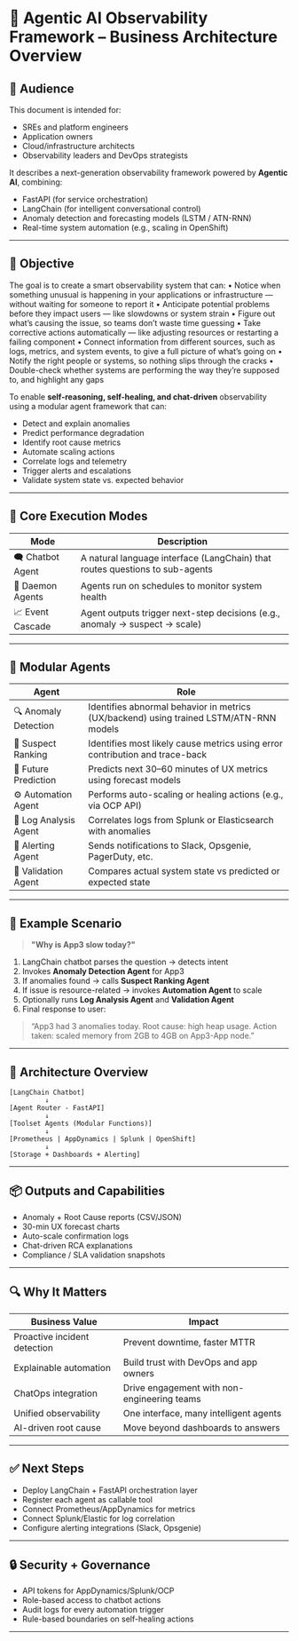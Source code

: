 
# 🚀 Agentic AI Observability Framework – Business Architecture Overview

## 👥 Audience
This document is intended for:
- SREs and platform engineers
- Application owners
- Cloud/infrastructure architects
- Observability leaders and DevOps strategists

It describes a next-generation observability framework powered by **Agentic AI**, combining:
- FastAPI (for service orchestration)
- LangChain (for intelligent conversational control)
- Anomaly detection and forecasting models (LSTM / ATN-RNN)
- Real-time system automation (e.g., scaling in OpenShift)

---

## 🧠 Objective

The goal is to create a smart observability system that can:
	•	Notice when something unusual is happening in your applications or infrastructure — without waiting for someone to report it
	•	Anticipate potential problems before they impact users — like slowdowns or system strain
	•	Figure out what’s causing the issue, so teams don’t waste time guessing
	•	Take corrective actions automatically — like adjusting resources or restarting a failing component
	•	Connect information from different sources, such as logs, metrics, and system events, to give a full picture of what’s going on
	•	Notify the right people or systems, so nothing slips through the cracks
	•	Double-check whether systems are performing the way they’re supposed to, and highlight any gaps

To enable **self-reasoning, self-healing, and chat-driven** observability using a modular agent framework that can:

- Detect and explain anomalies
- Predict performance degradation
- Identify root cause metrics
- Automate scaling actions
- Correlate logs and telemetry
- Trigger alerts and escalations
- Validate system state vs. expected behavior

---

## 🔁 Core Execution Modes

| Mode              | Description                                       |
|------------------|---------------------------------------------------|
| 🗨️ Chatbot Agent   | A natural language interface (LangChain) that routes questions to sub-agents |
| 🔁 Daemon Agents   | Agents run on schedules to monitor system health |
| 📈 Event Cascade   | Agent outputs trigger next-step decisions (e.g., anomaly → suspect → scale) |

---

## 🧩 Modular Agents

| Agent              | Role                                                                 |
|--------------------|----------------------------------------------------------------------|
| 🔍 Anomaly Detection   | Identifies abnormal behavior in metrics (UX/backend) using trained LSTM/ATN-RNN models |
| 🧠 Suspect Ranking     | Identifies most likely cause metrics using error contribution and trace-back |
| 🔮 Future Prediction   | Predicts next 30–60 minutes of UX metrics using forecast models |
| ⚙️ Automation Agent    | Performs auto-scaling or healing actions (e.g., via OCP API)     |
| 📁 Log Analysis Agent  | Correlates logs from Splunk or Elasticsearch with anomalies       |
| 🚨 Alerting Agent      | Sends notifications to Slack, Opsgenie, PagerDuty, etc.          |
| 🧾 Validation Agent    | Compares actual system state vs predicted or expected state       |

---

## 🧠 Example Scenario

> **"Why is App3 slow today?"**

1. LangChain chatbot parses the question → detects intent
2. Invokes **Anomaly Detection Agent** for App3
3. If anomalies found → calls **Suspect Ranking Agent**
4. If issue is resource-related → invokes **Automation Agent** to scale
5. Optionally runs **Log Analysis Agent** and **Validation Agent**
6. Final response to user:

> “App3 had 3 anomalies today. Root cause: high heap usage. Action taken: scaled memory from 2GB to 4GB on App3-App node.”

---

## 🔧 Architecture Overview

```plaintext
[LangChain Chatbot]
         ↓
[Agent Router - FastAPI]
         ↓
[Toolset Agents (Modular Functions)]
         ↓
[Prometheus | AppDynamics | Splunk | OpenShift]
         ↓
[Storage + Dashboards + Alerting]
```

---

## 📦 Outputs and Capabilities

- Anomaly + Root Cause reports (CSV/JSON)
- 30-min UX forecast charts
- Auto-scale confirmation logs
- Chat-driven RCA explanations
- Compliance / SLA validation snapshots

---

## 🔍 Why It Matters

| Business Value             | Impact                                       |
|----------------------------|----------------------------------------------|
| Proactive incident detection | Prevent downtime, faster MTTR              |
| Explainable automation     | Build trust with DevOps and app owners      |
| ChatOps integration        | Drive engagement with non-engineering teams |
| Unified observability      | One interface, many intelligent agents      |
| AI-driven root cause       | Move beyond dashboards to answers           |

---

## ✅ Next Steps

- Deploy LangChain + FastAPI orchestration layer
- Register each agent as callable tool
- Connect Prometheus/AppDynamics for metrics
- Connect Splunk/Elastic for log correlation
- Configure alerting integrations (Slack, Opsgenie)

---

## 🔒 Security + Governance

- API tokens for AppDynamics/Splunk/OCP
- Role-based access to chatbot actions
- Audit logs for every automation trigger
- Rule-based boundaries on self-healing actions

---
